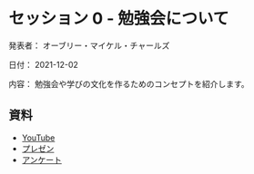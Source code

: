 # セッション 0 - 勉強会について

発表者： オーブリー・マイケル・チャールズ

日付： 2021-12-02

内容： 勉強会や学びの文化を作るためのコンセプトを紹介します。
## 資料

 * [YouTube](https://www.youtube.com/watch?v=XOm2ssAzkPk)
 * [プレゼン](https://docs.google.com/presentation/d/1F-YqbxPDtGe0zvzH12DIPPiNbHftghl5jFdGZn5_Xvc/edit?usp=sharing)
 * [アンケート](https://github.com/s2-co-ltd/benkyoukai/blob/main/sessions/2021-12-23/survey.md)
